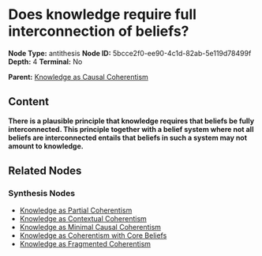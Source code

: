 # Does knowledge require full interconnection of beliefs?

**Node Type:** antithesis
**Node ID:** 5bcce2f0-ee90-4c1d-82ab-5e119d78499f
**Depth:** 4
**Terminal:** No

**Parent:** [Knowledge as Causal Coherentism](knowledge-as-causal-coherentism-synthesis-7671abd0-4929-4401-aa49-8f09ede744e1.md)

## Content

**There is a plausible principle that knowledge requires that beliefs be fully interconnected. This principle together with a belief system where not all beliefs are interconnected entails that beliefs in such a system may not amount to knowledge.**

## Related Nodes

### Synthesis Nodes

- [Knowledge as Partial Coherentism](knowledge-as-partial-coherentism-synthesis-a3a1c0d3-4a5f-4bfd-baf1-a74c681233d8.md)
- [Knowledge as Contextual Coherentism](knowledge-as-contextual-coherentism-synthesis-36e3c771-1ffe-49c0-bcd1-38466dbb2f6e.md)
- [Knowledge as Minimal Causal Coherentism](knowledge-as-minimal-causal-coherentism-synthesis-a09ea3c0-5475-4d38-9f57-bb3088656595.md)
- [Knowledge as Coherentism with Core Beliefs](knowledge-as-coherentism-with-core-beliefs-synthesis-20afe616-6399-445f-a179-733efe0d0433.md)
- [Knowledge as Fragmented Coherentism](knowledge-as-fragmented-coherentism-synthesis-f5f27b27-278a-44cb-b2e5-194e808391ce.md)
